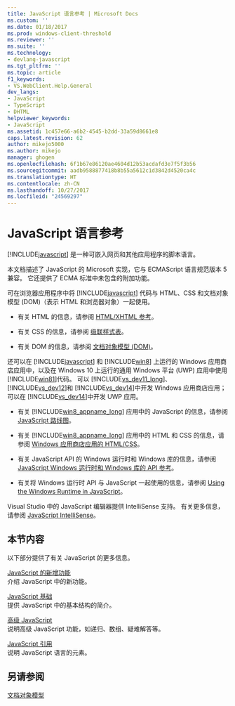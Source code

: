 ```yaml
---
title: JavaScript 语言参考 | Microsoft Docs
ms.custom: ''
ms.date: 01/18/2017
ms.prod: windows-client-threshold
ms.reviewer: ''
ms.suite: ''
ms.technology:
- devlang-javascript
ms.tgt_pltfrm: ''
ms.topic: article
f1_keywords:
- VS.WebClient.Help.General
dev_langs:
- JavaScript
- TypeScript
- DHTML
helpviewer_keywords:
- JavaScript
ms.assetid: 1c457e66-a6b2-4545-b2dd-33a59d8661e8
caps.latest.revision: 62
author: mikejo5000
ms.author: mikejo
manager: ghogen
ms.openlocfilehash: 6f1b67e86120ae4604d12b53acdafd3e7f5f3b56
ms.sourcegitcommit: aadb9588877418b8b55a5612c1d3842d4520ca4c
ms.translationtype: HT
ms.contentlocale: zh-CN
ms.lasthandoff: 10/27/2017
ms.locfileid: "24569297"
---
```

# <a name="javascript-language-reference"></a>JavaScript 语言参考
[!INCLUDE[javascript](../javascript/includes/javascript-md.md)] 是一种可嵌入网页和其他应用程序的脚本语言。  
  
 本文档描述了 JavaScript 的 Microsoft 实现，它与 ECMAScript 语言规范版本 5 兼容。 它还提供了 ECMA 标准中未包含的附加功能。  
  
 可在浏览器应用程序中将 [!INCLUDE[javascript](../javascript/includes/javascript-md.md)] 代码与 HTML、CSS 和文档对象模型 (DOM)（表示 HTML 和浏览器对象）一起使用。  
  
-   有关 HTML 的信息，请参阅 [HTML/XHTML 参考](http://go.microsoft.com/fwlink/p/?LinkId=251007)。  
  
-   有关 CSS 的信息，请参阅 [级联样式表](http://go.microsoft.com/fwlink/p/?LinkId=251008)。  
  
-   有关 DOM 的信息，请参阅 [文档对象模型 (DOM)](http://go.microsoft.com/fwlink/p/?LinkId=251009)。  
  
 还可以在 [!INCLUDE[javascript](../javascript/includes/javascript-md.md)] 和 [!INCLUDE[win8](../javascript/includes/win8-md.md)] 上运行的 Windows 应用商店应用中，以及在 Windows 10 上运行的通用 Windows 平台 (UWP) 应用中使用 [!INCLUDE[win81](../javascript/includes/win81-md.md)]代码。 可以 [!INCLUDE[vs_dev11_long](../javascript/includes/vs-dev11-long-md.md)]、 [!INCLUDE[vs_dev12](../javascript/includes/vs-dev12-md.md)]和 [!INCLUDE[vs_dev14](../javascript/includes/vs-dev14-md.md)]中开发 Windows 应用商店应用；可以在 [!INCLUDE[vs_dev14](../javascript/includes/vs-dev14-md.md)]中开发 UWP 应用。  
  
-   有关 [!INCLUDE[win8_appname_long](../javascript/includes/win8-appname-long-md.md)] 应用中的 JavaScript 的信息，请参阅 [JavaScript 路线图](https://msdn.microsoft.com/en-us/library/windows/apps/hh465037.aspx)。  
  
-   有关 [!INCLUDE[win8_appname_long](../javascript/includes/win8-appname-long-md.md)] 应用中的 HTML 和 CSS 的信息，请参阅 [Windows 应用商店应用的 HTML/CSS](http://go.microsoft.com/fwlink/p/?LinkId=250939)。  
  
-   有关 JavaScript API 的 Windows 运行时和 Windows 库的信息，请参阅 [JavaScript Windows 运行时和 Windows 库的 API 参考](http://go.microsoft.com/fwlink/p/?LinkID=250938)。  
  
-   有关将 Windows 运行时 API 与 JavaScript 一起使用的信息，请参阅 [Using the Windows Runtime in JavaScript](../jswinrt/using-the-windows-runtime-in-javascript.md)。  
  
 Visual Studio 中的 JavaScript 编辑器提供 IntelliSense 支持。 有关更多信息，请参阅 [JavaScript IntelliSense](http://go.microsoft.com/fwlink/p/?LinkId=256499)。  
  
## <a name="in-this-section"></a>本节内容  
 以下部分提供了有关 JavaScript 的更多信息。  
  
 [JavaScript 的新增功能](../javascript/what-s-new-in-javascript.md)  
 介绍 JavaScript 中的新功能。  
  
 [JavaScript 基础](../javascript/javascript-fundamentals.md)  
 提供 JavaScript 中的基本结构的简介。  
  
 [高级 JavaScript](../javascript/advanced/advanced-javascript.md)  
 说明高级 JavaScript 功能，如递归、数组、疑难解答等。  
  
 [JavaScript 引用](../javascript/reference/javascript-reference.md)  
 说明 JavaScript 语言的元素。  
  
## <a name="see-also"></a>另请参阅  
 [文档对象模型](http://go.microsoft.com/fwlink/?LinkId=148095)